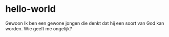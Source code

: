 # hello-world
Gewoon
Ik ben een gewone jongen die denkt dat hij een soort van God kan worden. Wie geeft me ongelijk?
